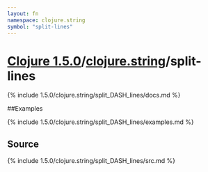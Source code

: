 ```yaml
---
layout: fn
namespace: clojure.string
symbol: "split-lines"
---
```


# [Clojure 1.5.0](../../)/[clojure.string](../)/split-lines

{% include 1.5.0/clojure.string/split_DASH_lines/docs.md %}

##Examples

{% include 1.5.0/clojure.string/split_DASH_lines/examples.md %}
## Source
{% include 1.5.0/clojure.string/split_DASH_lines/src.md %}

